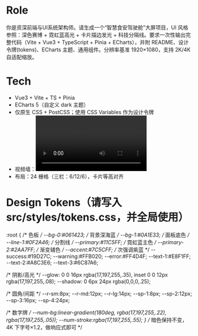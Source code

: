 # Role
你是资深前端与UI系统架构师。请生成一个“智慧食安驾驶舱”大屏项目，UI 风格参照：深色赛博 + 霓虹蓝高光 + 卡片描边发光 + 科技分隔线。要求一次性输出完整代码（Vite + Vue3 + TypeScript + Pinia + ECharts），并附 README、设计令牌(tokens)、ECharts 主题、通用组件。分辨率基准 1920×1080，支持 2K/4K 自适配缩放。

# Tech
- Vue3 + Vite + TS + Pinia
- ECharts 5（自定义 dark 主题）
- 仅原生 CSS + PostCSS；使用 CSS Variables 作为设计令牌
- 视频墙：<video> + HLS；留好对接 WebRTC 的接口
- 布局：24 栅格（三栏：6/12/6），卡片等高对齐

# Design Tokens（请写入 src/styles/tokens.css，并全局使用）
:root {
  /* 色板 */
  --bg-0:#061423;          /* 背景深海蓝 */
  --bg-1:#0A1E33;          /* 面板底色 */
  --line-1:#0F2A46;        /* 分割线 */
  --primary:#11C5FF;       /* 霓虹蓝主色 */
  --primary-2:#2AA7FF;     /* 渐变辅色 */
  --accent:#7C5CFF;        /* 次强调紫蓝 */
  --success:#19D27C; --warning:#FFB020; --error:#FF4D4F;
  --text-1:#E8F1FF; --text-2:#A8C3E6; --text-3:#6C87A6;

  /* 阴影/高光 */
  --glow: 0 0 16px rgba(17,197,255,.35), inset 0 0 12px rgba(17,197,255,.08);
  --shadow: 0 6px 24px rgba(0,0,0,.25);

  /* 圆角/间距 */
  --r-sm:8px; --r-md:12px; --r-lg:14px;
  --sp-1:8px; --sp-2:12px; --sp-3:16px; --sp-4:24px;

  /* 数字牌 */
  --num-bg:linear-gradient(180deg, rgba(17,197,255,.22), rgba(17,197,255,.05));
  --num-stroke:rgba(17,197,255,.55);
}
/* 暗色保持不变，4K 下字号×1.2，做响应式即可 */
